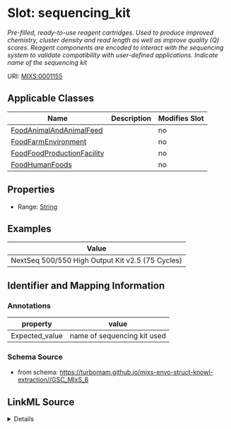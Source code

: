 # Slot: sequencing_kit


_Pre-filled, ready-to-use reagent cartridges. Used to produce improved chemistry, cluster density and read length as well as improve quality (Q) scores. Reagent components are encoded to interact with the sequencing system to validate compatibility with user-defined applications. Indicate name of the sequencing kit_



URI: [MIXS:0001155](https://w3id.org/mixs/0001155)



<!-- no inheritance hierarchy -->




## Applicable Classes

| Name | Description | Modifies Slot |
| --- | --- | --- |
[FoodAnimalAndAnimalFeed](FoodAnimalAndAnimalFeed.md) |  |  no  |
[FoodFarmEnvironment](FoodFarmEnvironment.md) |  |  no  |
[FoodFoodProductionFacility](FoodFoodProductionFacility.md) |  |  no  |
[FoodHumanFoods](FoodHumanFoods.md) |  |  no  |







## Properties

* Range: [String](String.md)






## Examples

| Value |
| --- |
| NextSeq 500/550 High Output Kit v2.5 (75 Cycles) |

## Identifier and Mapping Information





### Annotations

| property | value |
| --- | --- |
| Expected_value | name of sequencing kit used |



### Schema Source


* from schema: https://turbomam.github.io/mixs-envo-struct-knowl-extraction//GSC_MIxS_6




## LinkML Source

<details>
```yaml
name: sequencing_kit
annotations:
  Expected_value:
    tag: Expected_value
    value: name of sequencing kit used
description: Pre-filled, ready-to-use reagent cartridges. Used to produce improved
  chemistry, cluster density and read length as well as improve quality (Q) scores.
  Reagent components are encoded to interact with the sequencing system to validate
  compatibility with user-defined applications. Indicate name of the sequencing kit
title: sequencing kit
notes:
- kit
examples:
- value: NextSeq 500/550 High Output Kit v2.5 (75 Cycles)
from_schema: https://turbomam.github.io/mixs-envo-struct-knowl-extraction//GSC_MIxS_6
rank: 1000
string_serialization: '{text}'
slot_uri: MIXS:0001155
multivalued: false
alias: sequencing_kit
domain_of:
- FoodAnimalAndAnimalFeed
- FoodFarmEnvironment
- FoodFoodProductionFacility
- FoodHumanFoods
range: string
required: false
recommended: false

```
</details>